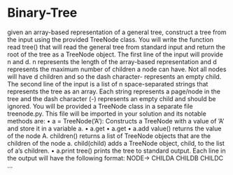 # Binary-Tree
 given an array-based representation of a general tree, construct a tree from
 the input using the provided TreeNode class. You will write the function read
 tree() that will read
 the general tree from standard input and return the root of the tree as a TreeNode object.
 The first line of the input will provide n and d. n represents the length of the array-based representation
 and d represents the maximum number of children a node can have. Not all nodes will have d children
 and so the dash character- represents an empty child.
 The second line of the input is a list of n space-separated strings that represents the tree as an array.
 Each string represents a page/node in the tree and the dash character (-) represents an empty child
 and should be ignored.
 You will be provided a TreeNode class in a separate file treenode.py. This file will be imported in
 your solution and its notable methods are:
 • a = TreeNode(’A’): Constructs a TreeNode with a value of ’A’ and store it in a variable a.
 • a.get
 • a.get
 • a.add
 value() returns the value of the node A.
 children() returns a list of TreeNode objects that are the children of the node a.
 child(child) adds a TreeNode object, child, to the list of a’s children.
 • a.print
 tree() prints the tree to standard output. Each line in the output will have the
 following format: NODE-> CHILDA CHILDB CHILDC ...
